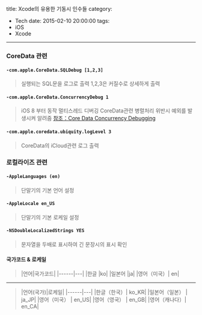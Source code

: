 title: Xcode의 유용한 기동시 인수들
category:
  - Tech
date: 2015-02-10 20:00:00
tags:
- iOS
- Xcode
---
### CoreData 관련

#### `-com.apple.CoreData.SQLDebug [1,2,3]`

> 실행되는 SQL문을 로그로 출력
> 1,2,3은 커질수로 상세하게 출력

#### `-com.apple.CoreData.ConcurrencyDebug 1`

> iOS 8 부터 동작
> 멀티스레드 디버깅
> CoreData관련 병렬처리 위반시 예외를 발생시켜 알려줌
> [참조：Core Data Concurrency Debugging](http://oleb.net/blog/2014/06/core-data-concurrency-debugging/)

#### `-com.apple.coredata.ubiquity.logLevel 3`

> CoreData의 iCloud관련 로그 출력

### 로컬라이즈 관련

#### `-AppleLanguages (en)`

> 단말기의 기본 언어 설정

#### `-AppleLocale en_US`

> 단말기의 기본 로케일 설정

#### `-NSDoubleLocalizedStrings YES`

> 문자열을 두배로 표시하여 긴 문장시의 표시 확인

#### 국가코드 & 로케일

> |언어|국가코드|
|------|---|
|한글 |ko|
|일본어    |ja|
|영어（미국）|    en|

---

> |언어(국가)|로케일|
|------|---|
|한글（한국）| ko_KR|
|일본어（일본） | ja_JP|
|영어（미국）  |  en_US|
|영어（영국） |   en_GB|
|영어（캐나다）| en_CA|
